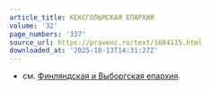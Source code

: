 ```yaml
---
article_title: КЕКСГОЛЬМСКАЯ ЕПАРХИЯ
volume: '32'
page_numbers: '337'
source_url: https://pravenc.ru/text/1684115.html
downloaded_at: '2025-10-13T14:31:27Z'
---
```


- см. [Финляндская и Выборгская епархия](<https://pravenc.ru/text/Финляндская и Выборгская епархия.html>).

